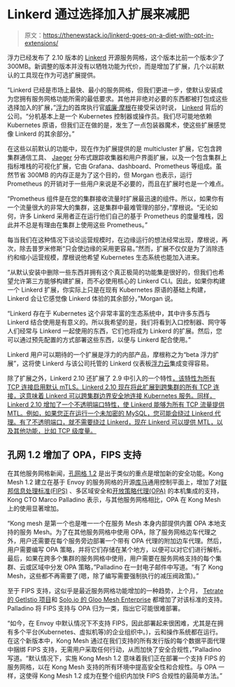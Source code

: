 # Linkerd 通过选择加入扩展来减肥

> 原文：<https://thenewstack.io/linkerd-goes-on-a-diet-with-opt-in-extensions/>

浮力已经发布了 2.10 版本的 [Linkerd](https://github.com/linkerd/) 开源服务网格，这个版本比前一个版本少了 300MB。新调整的版本并没有以牺牲功能为代价，而是增加了扩展，几个以前默认的工具现在作为可选扩展提供。

“Linkerd 已经是市场上最快、最小的服务网格，但我们更进一步，使默认安装成为您拥有服务网格功能所需的最低要求。其他并非绝对必要的东西都被打包成这些选择加入的扩展，”[浮力](https://buoyant.io/)的首席执行官[威廉·摩根](https://www.linkedin.com/in/wmorgan/)在接受采访时说， [Linkerd](https://linkerd.io/) 背后的公司。“分机基本上是一个 Kubernetes 控制器或操作员。我们尽可能地依赖 Kubernetes 原语，但我们正在做的是，发生了一点包装器魔术，使这些扩展感觉像 Linkerd 的其余部分。”

在这些以前默认的功能中，现在作为扩展提供的是 multicluster 扩展，它包含跨集群通信工具、 [Jaeger](https://www.jaegertracing.io/) 分布式跟踪收集器和用户界面扩展，以及一个包含集群上指标堆栈的可视化扩展，它由 Grafana、dashboard、Prometheus 等组成。虽然节省 300MB 的内存正是为了这个目的，但 Morgan 也表示，运行 Prometheus 的开销对于一些用户来说是不必要的，而且在扩展时也是一个难点。

“Prometheus 组件是在您的集群接收流量时扩展最迅速的组件。所以，如果你有一个流量很大的非常大的集群，这是集群中最难管理的部分，”摩根说。“无论如何，许多 Linkerd 采用者正在运行他们自己的基于 Prometheus 的度量堆栈，因此并不总是有理由在集群上使用这些 Prometheus。”

每当我们在这种情况下谈论运营规模时，在边缘运行的想法经常出现，摩根说，再次，除去普罗米修斯“只会使边缘的采用更容易。”然而，扩展不仅仅是为了消除违约和缩小运营规模，摩根说他希望 Kubernetes 生态系统也能加入进来。

“从默认安装中删除一些东西并拥有这个真正极简的功能集是很好的，但我们也希望允许第三方能够构建扩展，而不必使用核心的 Linkerd CLI。因此，如果你构建一个 Linkerd 扩展，你实际上只是在现有 Kubernetes 原语的基础上构建，Linkerd 会让它感觉像 Linkerd 体验的其余部分，”Morgan 说。

“Linkerd 存在于 Kubernetes 这个非常丰富的生态系统中，其中许多东西与 Linkerd 结合使用是有意义的。所以我希望的是，我们将看到入口控制器、网守等人们经常与 Linkerd 一起使用的东西，它们也将成为 Linkerd 的扩展。然后，您可以通过预先配置的方式部署这些东西，以便与 Linkerd 配合使用。”

Linkerd 用户可以期待的一个扩展是浮力的内部产品，摩根称之为“beta 浮力扩展”，这将使 Linkerd 与该公司托管的 Linkerd 仪表板[浮力云](https://buoyant.cloud/)集成变得容易。

除了扩展之外，Linkerd 2.10 还扩展了 2.9 中引入的一个特性[，该特性为所有 TCP 连接启用默认 mTLS。Linkerd 2.10 现在将此扩展到跨集群的所有 TCP 连接，这意味着 Linkerd 可以跨集群边界安全地连接 Kubernetes 服务。同样，Linkerd 2.10 增加了一个不透明端口特性，使 Linkerd 能够为所有 TCP 流量提供 MTL。例如，如果您正在运行一个未加密的 MySQL，您可能会绕过 Linkerd 代理。有了不透明端口，就不需要绕过 Linkerd，现在 Linkerd 可以提供 MTL，以及其他功能，比如 TCP 级度量。](https://thenewstack.io/linkerd-adds-default-mtls-to-kubernetes-to-enable-zero-trust/)

## 孔网 1.2 增加了 OPA，FIPS 支持

在其他服务网格新闻，[孔网格 1.2](https://konghq.com/blog/kong-mesh-1-2) 是出于类似的重点是增加新的安全功能。Kong Mesh 1.2 建立在基于 Envoy 的服务网格的开源[库马](https://kuma.io/)通用控制平面上，增加了对[联邦信息处理标准(FIPS)](https://www.nist.gov/itl/current-fips) 、多区域安全和[开放策略代理(OPA)](https://www.openpolicyagent.org/) 的本机集成的支持，Kong CTO Marco Palladino 表示，与其他服务网格相比，OPA 在 Kong Mesh 上的使用显著增加。

“Kong mesh 是第一个也是唯一一个在服务 Mesh 本身内部提供内置 OPA 本地支持的服务 Mesh。为了在其他服务网格中使用 OPA，除了服务网格边车代理之外，用户还需要在每个服务旁边部署一个带有 OPA 代理的附加边车代理。然后，用户需要编写 OPA 策略，并将它们存储在某个地方，以便可以对它们进行解析。最后，如果在跨多个集群的服务网格中使用，用户需要在服务网格支持的每个集群、云或区域中分发 OPA 策略，”Palladino 在一封电子邮件中写道。“有了 Kong Mesh，这些都不再需要了(嗯，除了编写需要强制执行的减压阀政策)。”

至于 FIPS 支持，这似乎是最近服务网格功能增加的一种趋势，上个月， [Tetrate 的 GetIstio 项目](https://thenewstack.io/tetrates-getistio-promises-to-simplify-management-of-a-istio-service-mesh/)和 [Solo.io 的 Gloo Mesh Enterprise](https://thenewstack.io/solo-io-launches-gloo-mesh-enterprise-to-general-availability/) 都增加了对该标准的支持。Palladino 将 FIPS 支持与 OPA 归为一类，指出它可能很难部署。

“如今，在 Envoy 中默认情况下不支持 FIPS，因此部署起来很困难，尤其是在拥有多个平台(Kubernetes、虚拟机等)的企业组织中。)，云和操作系统都在运行。在这个新版本中，Kong Mesh 通过在我们支持的所有发行版的每个数据平面代理中捆绑 FIPS 支持，无需用户采取任何行动，从而加快了安全合规性，”Palladino 写道。“默认情况下，实施 Kong Mesh 1.2 意味着我们正在部署一个支持 FIPS 的服务网格，以在 Kong Mesh 支持的所有环境中提高安全性和合规性。与 OPA 一样，这使得 Kong Mesh 1.2 成为在整个组织内加快 FIPS 合规性的最简单方法。”

<svg xmlns:xlink="http://www.w3.org/1999/xlink" viewBox="0 0 68 31" version="1.1"><title>Group</title> <desc>Created with Sketch.</desc></svg>